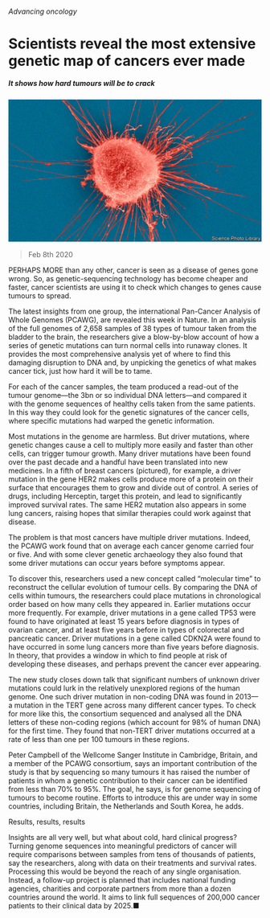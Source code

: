 ###### Advancing oncology

# Scientists reveal the most extensive genetic map of cancers ever made 

##### It shows how hard tumours will be to crack 

![image](images/20200208_STP001.jpg) 

> Feb 8th 2020 

PERHAPS MORE than any other, cancer is seen as a disease of genes gone wrong. So, as genetic-sequencing technology has become cheaper and faster, cancer scientists are using it to check which changes to genes cause tumours to spread.

The latest insights from one group, the international Pan-Cancer Analysis of Whole Genomes (PCAWG), are revealed this week in Nature. In an analysis of the full genomes of 2,658 samples of 38 types of tumour taken from the bladder to the brain, the researchers give a blow-by-blow account of how a series of genetic mutations can turn normal cells into runaway clones. It provides the most comprehensive analysis yet of where to find this damaging disruption to DNA and, by unpicking the genetics of what makes cancer tick, just how hard it will be to tame.


For each of the cancer samples, the team produced a read-out of the tumour genome—the 3bn or so individual DNA letters—and compared it with the genome sequences of healthy cells taken from the same patients. In this way they could look for the genetic signatures of the cancer cells, where specific mutations had warped the genetic information.

Most mutations in the genome are harmless. But driver mutations, where genetic changes cause a cell to multiply more easily and faster than other cells, can trigger tumour growth. Many driver mutations have been found over the past decade and a handful have been translated into new medicines. In a fifth of breast cancers (pictured), for example, a driver mutation in the gene HER2 makes cells produce more of a protein on their surface that encourages them to grow and divide out of control. A series of drugs, including Herceptin, target this protein, and lead to significantly improved survival rates. The same HER2 mutation also appears in some lung cancers, raising hopes that similar therapies could work against that disease.

The problem is that most cancers have multiple driver mutations. Indeed, the PCAWG work found that on average each cancer genome carried four or five. And with some clever genetic archaeology they also found that some driver mutations can occur years before symptoms appear.

To discover this, researchers used a new concept called “molecular time” to reconstruct the cellular evolution of tumour cells. By comparing the DNA of cells within tumours, the researchers could place mutations in chronological order based on how many cells they appeared in. Earlier mutations occur more frequently. For example, driver mutations in a gene called TP53 were found to have originated at least 15 years before diagnosis in types of ovarian cancer, and at least five years before in types of colorectal and pancreatic cancer. Driver mutations in a gene called CDKN2A were found to have occurred in some lung cancers more than five years before diagnosis. In theory, that provides a window in which to find people at risk of developing these diseases, and perhaps prevent the cancer ever appearing.

The new study closes down talk that significant numbers of unknown driver mutations could lurk in the relatively unexplored regions of the human genome. One such driver mutation in non-coding DNA was found in 2013—a mutation in the TERT gene across many different cancer types. To check for more like this, the consortium sequenced and analysed all the DNA letters of these non-coding regions (which account for 98% of human DNA) for the first time. They found that non-TERT driver mutations occurred at a rate of less than one per 100 tumours in these regions.

Peter Campbell of the Wellcome Sanger Institute in Cambridge, Britain, and a member of the PCAWG consortium, says an important contribution of the study is that by sequencing so many tumours it has raised the number of patients in whom a genetic contribution to their cancer can be identified from less than 70% to 95%. The goal, he says, is for genome sequencing of tumours to become routine. Efforts to introduce this are under way in some countries, including Britain, the Netherlands and South Korea, he adds.

Results, results, results

Insights are all very well, but what about cold, hard clinical progress? Turning genome sequences into meaningful predictors of cancer will require comparisons between samples from tens of thousands of patients, say the researchers, along with data on their treatments and survival rates. Processing this would be beyond the reach of any single organisation. Instead, a follow-up project is planned that includes national funding agencies, charities and corporate partners from more than a dozen countries around the world. It aims to link full sequences of 200,000 cancer patients to their clinical data by 2025.■

